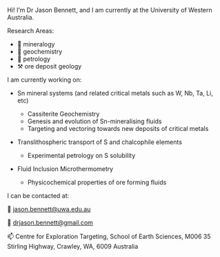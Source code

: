 Hi! I’m Dr Jason Bennett, and I am currently at the University of Western Australia.

Research Areas:
- 💎 mineralogy
- 🧪 geochemistry
- 🔬 petrology
- ⚒ ore deposit geology

I am currently working on:
- Sn mineral systems (and related critical metals such as W, Nb, Ta, Li, etc) 
  - Cassiterite Geochemistry
  - Genesis and evolution of Sn-mineralising fluids 
  - Targeting and vectoring towards new deposits of critical metals
  
- Translithospheric transport of S and chalcophile elements
  -  Experimental petrology on S solubility

- Fluid Inclusion Microthermometry
  - Physicochemical properties of ore forming fluids

I can be contacted at:

💼 jason.bennett@uwa.edu.au

📧 drjason.bennett@gmail.com

📫 Centre for Exploration Targeting, School of Earth Sciences, M006 35 Stirling Highway, Crawley, WA, 6009 Australia

<!---
orthospar/orthospar is a ✨ special ✨ repository because its `README.md` (this file) appears on your GitHub profile.
You can click the Preview link to take a look at your changes.
📚
📖
📘
🏛
🪨 Rock
🜍 Sulfur
🜩 Sn Ore
🜠 Cu Ore
🜜 Fe ore

🜶 Alkali
--->
